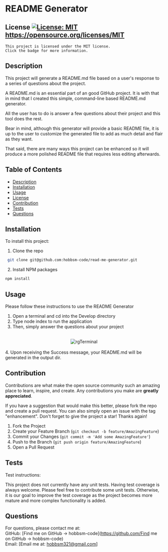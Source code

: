 # README Generator  
  ## License [![License: MIT](https://img.shields.io/badge/License-MIT-yellow.svg)](https://opensource.org/licenses/MIT)  https://opensource.org/licenses/MIT  
    This project is licensed under the MIT license. 
    Click the badge for more information.  
  ## Description  
  This project will generate a README.md file based on a user's response to a series of questions about the project.  

  A README.md is an essential part of an good GitHub project. It is with that in mind that I created this simple, command-line based README.md generator.

  All the user has to do is answer a few questions about their project and this tool does the rest.

  Bear in mind, although this generator will provide a basic README file, it is up to the user to customize the generated file to add as much detail and flair as they want.

  That said, there are many ways this project can be enhanced so it will produce a more polished README file that requires less editing afterwards.

  ## Table of Contents  
  - [Description](#description)  
  - [Installation](#installation)  
  - [Usage](#usage)  
  - [License](#license)  
  - [Contribution](#contribution)  
  - [Tests](#tests)  
  - [Questions](#questions)  
  ## Installation  
  To install this project:  

  1. Clone the repo
   ```sh
    git clone git@github.com:hobbsm-code/read-me-generator.git
   ```
  2. Install NPM packages
   ```sh
   npm install
   ```

  ## Usage  
  Please follow these instructions to use the README Generator

  1. Open a terminal and cd into the Develop directory
  2. Type node index to run the application
  3. Then, simply answer the questions about your project
  <br/>
  <div align="center">
    <img src="../Assets/README_Gen_Terminal.jpg" alt="rgTerminal">
  </div>
  <br/>
  4. Upon receiving the Success message, your README.md will be generated in the output dir.


  ## Contribution  
  Contributions are what make the open source community such an amazing place to learn, inspire, and create. Any contributions you make are **greatly appreciated**.

  If you have a suggestion that would make this better, please fork the repo and create a pull request. You can also simply open an issue with the tag "enhancement".
  Don't forget to give the project a star! Thanks again!

  1. Fork the Project
  2. Create your Feature Branch (`git checkout -b feature/AmazingFeature`)
  3. Commit your Changes (`git commit -m 'Add some AmazingFeature'`)
  4. Push to the Branch (`git push origin feature/AmazingFeature`)
  5. Open a Pull Request

  ## Tests  
  Test instructions:  

  This project does not currently have any unit tests. Having test coverage is always welcome. Please feel free to contribute some unit tests. Otherwise, it is our goal to improve the test coverage as the project becomes more mature and more complex functionality is added.

  ## Questions  
  For questions, please contact me at:  
  GitHub: [Find me on GitHub ->  hobbsm-code](https://github.com/Find me on GitHub ->  hobbsm-code)  
  Email: [Email me at: hobbsm321@gmail.com]  
  